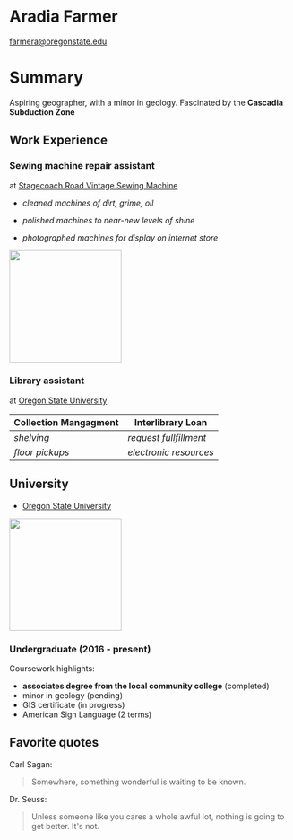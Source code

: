 # Aradia Farmer

farmera@oregonstate.edu

# Summary

Aspiring geographer, with a minor in geology. Fascinated by the **Cascadia Subduction Zone**

## Work Experience

### Sewing machine repair assistant
at [Stagecoach Road Vintage Sewing Machine](https://www.facebook.com/StagecoachRoadSewing/)
- *cleaned machines of dirt, grime, oil*

- *polished machines to near-new levels of shine*

- *photographed machines for display on internet store*
<img src="http://78.media.tumblr.com/e44a0160b7bd495d0368f29d9a847c27/tumblr_mxo2letfMv1s8aq7oo1_540.jpg" width="200">

### Library assistant
at [Oregon State University](https://library.oregonstate.edu)

Collection Mangagment | Interlibrary Loan
--------------------- | ---------------------
*shelving* | *request fullfillment*
*floor pickups* | *electronic resources*

## University

* [Oregon State University](https://oregonstate.edu)

<img src="http://communications.oregonstate.edu/sites/communications.oregonstate.edu/files/screen_shot_2017-04-21_at_4.23.07_pm.png" width="200">

### **Undergraduate** (2016 - present)

Coursework highlights:
- **associates degree from the local community college** (completed)
- minor in geology (pending)
- GIS certificate (in progress)
- American Sign Language (2 terms)

## Favorite quotes
Carl Sagan:
> Somewhere, something wonderful is waiting to be known.

Dr. Seuss:
> Unless someone like you cares a whole awful lot, nothing is going to get better. It's not.
